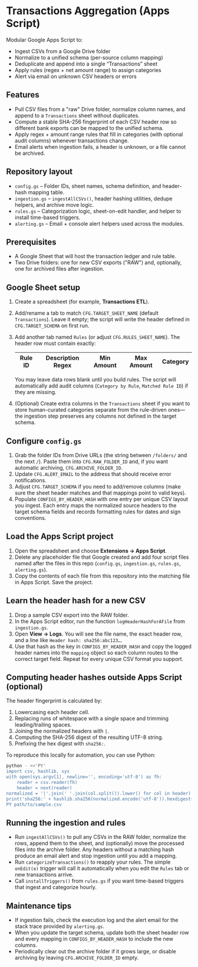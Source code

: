 # Transactions Aggregation (Apps Script)

Modular Google Apps Script to:
- Ingest CSVs from a Google Drive folder
- Normalize to a unified schema (per-source column mapping)
- Deduplicate and append into a single “Transactions” sheet
- Apply rules (regex + net amount range) to assign categories
- Alert via email on unknown CSV headers or errors


## Features
- Pull CSV files from a "raw" Drive folder, normalize column names, and append to a `Transactions` sheet without duplicates.
- Compute a stable SHA-256 fingerprint of each CSV header row so different bank exports can be mapped to the unified schema.
- Apply regex + amount range rules that fill in categories (with optional audit columns) whenever transactions change.
- Email alerts when ingestion fails, a header is unknown, or a file cannot be archived.

## Repository layout
- `config.gs` – Folder IDs, sheet names, schema definition, and header-hash mapping table.
- `ingestion.gs` – `ingestAllCSVs()`, header hashing utilities, dedupe helpers, and archive move logic.
- `rules.gs` – Categorization logic, sheet-on-edit handler, and helper to install time-based triggers.
- `alerting.gs` – Email + console alert helpers used across the modules.

## Prerequisites
- A Google Sheet that will host the transaction ledger and rule table.
- Two Drive folders: one for new CSV exports ("RAW") and, optionally, one for archived files after ingestion.

## Google Sheet setup
1. Create a spreadsheet (for example, **Transactions ETL**).
2. Add/rename a tab to match `CFG.TARGET_SHEET_NAME` (default `Transactions`). Leave it empty; the script will write the header defined in `CFG.TARGET_SCHEMA` on first run.
3. Add another tab named `Rules` (or adjust `CFG.RULES_SHEET_NAME`). The header row must contain exactly:
   
   | Rule ID | Description Regex | Min Amount | Max Amount | Category |
   |---------|-------------------|------------|------------|----------|
   
   You may leave data rows blank until you build rules. The script will automatically add audit columns (`Category by Rule`, `Matched Rule ID`) if they are missing.
4. (Optional) Create extra columns in the `Transactions` sheet if you want to store human-curated categories separate from the rule-driven ones—the ingestion step preserves any columns not defined in the target schema.

## Configure `config.gs`
1. Grab the folder IDs from Drive URLs (the string between `/folders/` and the next `/`). Paste them into `CFG.RAW_FOLDER_ID` and, if you want automatic archiving, `CFG.ARCHIVE_FOLDER_ID`.
2. Update `CFG.ALERT_EMAIL` to the address that should receive error notifications.
3. Adjust `CFG.TARGET_SCHEMA` if you need to add/remove columns (make sure the sheet header matches and that mappings point to valid keys).
4. Populate `CONFIGS_BY_HEADER_HASH` with one entry per unique CSV layout you ingest. Each entry maps the normalized source headers to the target schema fields and records formatting rules for dates and sign conventions.

## Load the Apps Script project
1. Open the spreadsheet and choose **Extensions → Apps Script**.
2. Delete any placeholder file that Google created and add four script files named after the files in this repo (`config.gs`, `ingestion.gs`, `rules.gs`, `alerting.gs`).
3. Copy the contents of each file from this repository into the matching file in Apps Script. Save the project.

## Learn the header hash for a new CSV
1. Drop a sample CSV export into the RAW folder.
2. In the Apps Script editor, run the function `logHeaderHashForAFile` from `ingestion.gs`.
3. Open **View → Logs**. You will see the file name, the exact header row, and a line like `Header hash: sha256:abc123…`.
4. Use that hash as the key in `CONFIGS_BY_HEADER_HASH` and copy the logged header names into the `mapping` object so each column routes to the correct target field. Repeat for every unique CSV format you support.

## Computing header hashes outside Apps Script (optional)
The header fingerprint is calculated by:
1. Lowercasing each header cell.
2. Replacing runs of whitespace with a single space and trimming leading/trailing spaces.
3. Joining the normalized headers with `|`.
4. Computing the SHA-256 digest of the resulting UTF-8 string.
5. Prefixing the hex digest with `sha256:`.

To reproduce this locally for automation, you can use Python:
```bash
python - <<'PY'
import csv, hashlib, sys
with open(sys.argv[1], newline='', encoding='utf-8') as fh:
    reader = csv.reader(fh)
    header = next(reader)
normalized = '|'.join(' '.join(col.split()).lower() for col in header)
print('sha256:' + hashlib.sha256(normalized.encode('utf-8')).hexdigest())
PY path/to/sample.csv
```

## Running the ingestion and rules
- Run `ingestAllCSVs()` to pull any CSVs in the RAW folder, normalize the rows, append them to the sheet, and (optionally) move the processed files into the archive folder. Any headers without a matching hash produce an email alert and stop ingestion until you add a mapping.
- Run `categorizeTransactions()` to reapply your rules. The simple `onEdit(e)` trigger will call it automatically when you edit the `Rules` tab or new transactions arrive.
- Call `installTriggers()` from `rules.gs` if you want time-based triggers that ingest and categorize hourly.

## Maintenance tips
- If ingestion fails, check the execution log and the alert email for the stack trace provided by `alerting.gs`.
- When you update the target schema, update both the sheet header row and every mapping in `CONFIGS_BY_HEADER_HASH` to include the new columns.
- Periodically clear out the archive folder if it grows large, or disable archiving by leaving `CFG.ARCHIVE_FOLDER_ID` empty.
